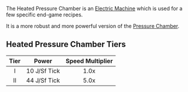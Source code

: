 The Heated Pressure Chamber is an [Electric Machine](https://github.com/Slimefun/Slimefun4/wiki/Electric-Machines) which is used for a few specific end-game recipes.

It is a more robust and more powerful version of the [Pressure Chamber](https://github.com/Slimefun/Slimefun4/wiki/Pressure-Chamber).

## Heated Pressure Chamber Tiers

| Tier |    Power     | Speed Multiplier |
| :--: | :----------: | :--------------: |
| I    | 10 J/Sf Tick | 1.0x             |
| II   | 44 J/Sf Tick | 5.0x             |
